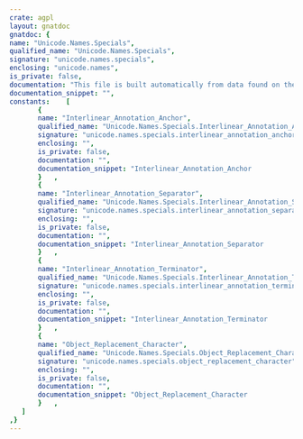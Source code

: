 ```yaml
---
crate: agpl
layout: gnatdoc
gnatdoc: {
name: "Unicode.Names.Specials",
qualified_name: "Unicode.Names.Specials",
signature: "unicode.names.specials",
enclosing: "unicode.names",
is_private: false,
documentation: "This file is built automatically from data found on the\nunicode web site (http://www.unicode.org)",
documentation_snippet: "",
constants:    [
       {
       name: "Interlinear_Annotation_Anchor",
       qualified_name: "Unicode.Names.Specials.Interlinear_Annotation_Anchor",
       signature: "unicode.names.specials.interlinear_annotation_anchor",
       enclosing: "",
       is_private: false,
       documentation: "",
       documentation_snippet: "Interlinear_Annotation_Anchor           : constant Unicode_Char := 16#FFF9#;",
       }   ,
       {
       name: "Interlinear_Annotation_Separator",
       qualified_name: "Unicode.Names.Specials.Interlinear_Annotation_Separator",
       signature: "unicode.names.specials.interlinear_annotation_separator",
       enclosing: "",
       is_private: false,
       documentation: "",
       documentation_snippet: "Interlinear_Annotation_Separator        : constant Unicode_Char := 16#FFFA#;",
       }   ,
       {
       name: "Interlinear_Annotation_Terminator",
       qualified_name: "Unicode.Names.Specials.Interlinear_Annotation_Terminator",
       signature: "unicode.names.specials.interlinear_annotation_terminator",
       enclosing: "",
       is_private: false,
       documentation: "",
       documentation_snippet: "Interlinear_Annotation_Terminator       : constant Unicode_Char := 16#FFFB#;",
       }   ,
       {
       name: "Object_Replacement_Character",
       qualified_name: "Unicode.Names.Specials.Object_Replacement_Character",
       signature: "unicode.names.specials.object_replacement_character",
       enclosing: "",
       is_private: false,
       documentation: "",
       documentation_snippet: "Object_Replacement_Character            : constant Unicode_Char := 16#FFFC#;",
       }   ,
   ]
,}
---
```


